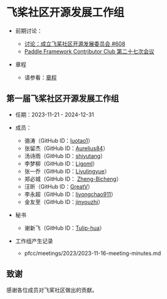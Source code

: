 # 飞桨社区开源发展工作组

- 前期讨论：
    - [讨论：成立飞桨社区开源发展委员会 #608](https://github.com/PaddlePaddle/community/issues/608)
    - [Paddle Framework Contributor Club 第二十七次会议](https://github.com/PaddlePaddle/community/blob/master/pfcc/meetings/2023/2023-08-31-meeting-agenda.md)

- 章程
    - 请参看：[章程](./pposdwg_charter.md)

## 第一届飞桨社区开源发展工作组

- 任期：2023-11-21 - 2024-12-31

- 成员：
  - 骆涛（GitHub ID：[luotao1](https://github.com/luotao1)）
  - 张留杰（GitHub ID：[Aurelius84](https://github.com/Aurelius84)）
  - 汤诗雨（GitHub ID：[shiyutang](https://github.com/shiyutang)）
  - 李梦柳（GitHub ID：[Ligoml](https://github.com/Ligoml)）
  - 张一乔（GitHub ID：[Liyulingyue](https://github.com/Liyulingyue)）
  - 郑必城（GitHub ID： [Zheng-Bicheng](https://github.com/Zheng-Bicheng)）
  - 汪昕（GitHub ID：[GreatV](https://github.com/GreatV)）
  - 李永超（GitHub ID：[liyongchao911](https://github.com/liyongchao911)）
  - 金友至（GitHub ID：[jinyouzhi](https://github.com/jinyouzhi)）

- 秘书
    - 谢新飞（GitHub ID：[Tulip-hua](https://github.com/Tulip-hua)）

- 工作组产生记录
    - pfcc/meetings/2023/2023-11-16-meeting-minutes.md

## 致谢
感谢各位成员对飞桨社区做出的贡献。

